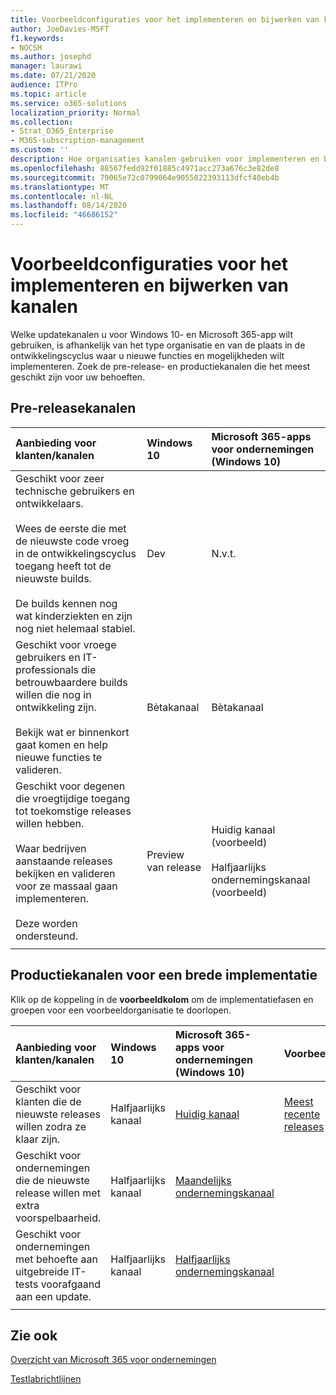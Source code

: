 ```yaml
---
title: Voorbeeldconfiguraties voor het implementeren en bijwerken van kanalen
author: JoeDavies-MSFT
f1.keywords:
- NOCSH
ms.author: josephd
manager: laurawi
ms.date: 07/21/2020
audience: ITPro
ms.topic: article
ms.service: o365-solutions
localization_priority: Normal
ms.collection:
- Strat_O365_Enterprise
- M365-subscription-management
ms.custom: ''
description: Hoe organisaties kanalen gebruiken voor implementeren en bijwerken.
ms.openlocfilehash: 88567fedd92f01885c4971acc273a676c3e82de8
ms.sourcegitcommit: 79065e72c0799064e9055022393113dfcf40eb4b
ms.translationtype: MT
ms.contentlocale: nl-NL
ms.lasthandoff: 08/14/2020
ms.locfileid: "46686152"
---
```

# <a name="deployment-and-update-channel-example-configurations"></a>Voorbeeldconfiguraties voor het implementeren en bijwerken van kanalen

Welke updatekanalen u voor Windows 10- en Microsoft 365-app wilt gebruiken, is afhankelijk van het type organisatie en van de plaats in de ontwikkelingscyclus waar u nieuwe functies en mogelijkheden wilt implementeren. Zoek de pre-release- en productiekanalen die het meest geschikt zijn voor uw behoeften.

## <a name="pre-release-channels"></a>Pre-releasekanalen

| Aanbieding voor klanten/kanalen | Windows 10 | Microsoft 365-apps voor ondernemingen (Windows 10) |
|:-------|:-------|:-----|
| Geschikt voor zeer technische gebruikers en ontwikkelaars. <br><br> Wees de eerste die met de nieuwste code vroeg in de ontwikkelingscyclus toegang heeft tot de nieuwste builds. <br><br> De builds kennen nog wat kinderziekten en zijn nog niet helemaal stabiel. | Dev | N.v.t. |
| Geschikt voor vroege gebruikers en IT-professionals die betrouwbaardere builds willen die nog in ontwikkeling zijn. <br><br> Bekijk wat er binnenkort gaat komen en help nieuwe functies te valideren. | Bètakanaal | Bètakanaal |
| Geschikt voor degenen die vroegtijdige toegang tot toekomstige releases willen hebben. <br><br> Waar bedrijven aanstaande releases bekijken en valideren voor ze massaal gaan implementeren. <br><br> Deze worden ondersteund. <br>  | Preview van release | Huidig kanaal (voorbeeld) <br><br> Halfjaarlijks ondernemingskanaal (voorbeeld)|
||||

## <a name="production-channels-for-broad-deployment"></a>Productiekanalen voor een brede implementatie

Klik op de koppeling in de **voorbeeldkolom** om de implementatiefasen en groepen voor een voorbeeldorganisatie te doorlopen.

| Aanbieding voor klanten/kanalen | Windows 10 | Microsoft 365-apps voor ondernemingen (Windows 10) | Voorbeeld |
|:-------|:-------|:-----|:-------|
| Geschikt voor klanten die de nieuwste releases willen zodra ze klaar zijn. | Halfjaarlijks kanaal | [Huidig kanaal](https://docs.microsoft.com/deployoffice/overview-update-channels#current-channel-overview) | [Meest recente releases](deploy-update-channels-examples-rapid-deploy.md) |
| Geschikt voor ondernemingen die de nieuwste release willen met extra voorspelbaarheid. | Halfjaarlijks kanaal | [Maandelijks ondernemingskanaal](https://docs.microsoft.com/deployoffice/overview-update-channels#monthly-enterprise-channel-overview) |  |
| Geschikt voor ondernemingen met behoefte aan uitgebreide IT-tests voorafgaand aan een update. | Halfjaarlijks kanaal | [Halfjaarlijks ondernemingskanaal](https://docs.microsoft.com/deployoffice/overview-update-channels#semi-annual-enterprise-channel-overview) |  |
|||||


## <a name="see-also"></a>Zie ook

[Overzicht van Microsoft 365 voor ondernemingen](microsoft-365-overview.md)

[Testlabrichtlijnen](m365-enterprise-test-lab-guides.md)
